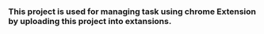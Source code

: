 ### This project is used for managing task using chrome Extension by uploading this project into extansions.
